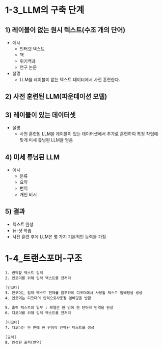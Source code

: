 # 1-3_LLM의 구축 단계

## **1) 레이블이 없는 원시 텍스트(수조 개의 단어)** 
- 예시
	- 인터넷 텍스트   
	- 책   
	- 위키백과   
	- 연구 논문    
- 설명
	- LLM을 레이블이 없는 텍스트 데이터에서 사전 훈련한다.

## **2) 사전 훈련된 LLM(파운데이션 모델)**   

## **3) 레이블이 있는 데이터셋**   
- 설명
	- 사전 훈련된 LLM을 레이블이 있는 데이터셋에서 추가로 훈련하여 특정 작업에 맞게 미세 튜닝된 LLM을 얻음  

## **4) 미세 튜닝된 LLM**   
- 예시 
	- 분류   
	- 요약   
	- 번역   
	- 개인 비서   

## **5) 결과**
- 텍스트 완성   
- 퓨-샷 학습
- 사전 훈련 후에 LLM은 몇 가지 기본적인 능력을 가짐


# 1-4_트랜스포머-구조

```
1. 번역할 텍스트 입력
2. 인코더를 위해 입력 텍스트를 전처리
```

```
[인코더]
3. 인코더는 입력 텍스트 전체를 참조하여 디코더에서 사용할 텍스트 임베딩을 생성
4. 인코더는 디코더의 입력으로사용될 임베딩을 반환
```

```
5. 출력 텍스트의 일부 : 모델은 한 번에 한 단어씩 번역을 완성
6. 디코더를 위해 입력 텍스트를 전처리
```

```
[디코더]
7. 디코더는 한 번에 한 단어씩 번역된 텍스트를 생성
```

```
[출력]
8. 완성된 출력(번역)
```

   

